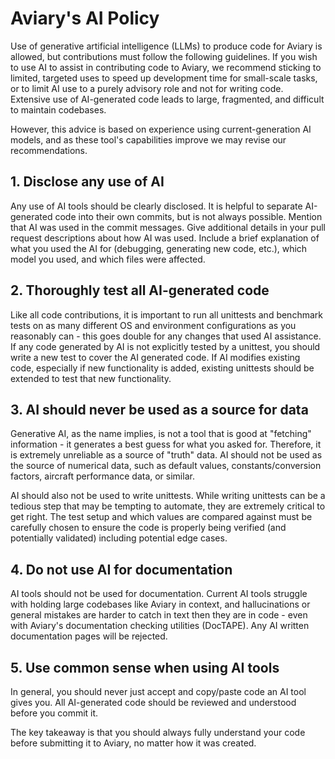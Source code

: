 # Aviary's AI Policy
Use of generative artificial intelligence (LLMs) to produce code for Aviary is allowed, but contributions must follow the following guidelines. If you wish to use AI to assist in contributing code to Aviary, we recommend sticking to limited, targeted uses to speed up development time for small-scale tasks, or to limit AI use to a purely advisory role and not for writing code. Extensive use of AI-generated code leads to large, fragmented, and difficult to maintain codebases.

However, this advice is based on experience using current-generation AI models, and as these tool's capabilities improve we may revise our recommendations.

## 1. Disclose any use of AI

Any use of AI tools should be clearly disclosed. It is helpful to separate AI-generated code into their own commits, but is not always possible. Mention that AI was used in the commit messages. Give additional details in your pull request descriptions about how AI was used. Include a brief explanation of what you used the AI for (debugging, generating new code, etc.), which model you used, and which files were affected.

## 2. Thoroughly test all AI-generated code

Like all code contributions, it is important to run all unittests and benchmark tests on as many different OS and environment configurations as you reasonably can - this goes double for any changes that used AI assistance. If any code generated by AI is not explicitly tested by a unittest, you should write a new test to cover the AI generated code. If AI modifies existing code, especially if new functionality is added, existing unittests should be extended to test that new functionality. 

## 3. AI should never be used as a source for data

Generative AI, as the name implies, is not a tool that is good at "fetching" information - it generates a best guess for what you asked for. Therefore, it is extremely unreliable as a source of "truth" data. AI should not be used as the source of numerical data, such as default values, constants/conversion factors, aircraft performance data, or similar.

AI should also not be used to write unittests. While writing unittests can be a tedious step that may be tempting to automate, they are extremely critical to get right. The test setup and which values are compared against must be carefully chosen to ensure the code is properly being verified (and potentially validated) including potential edge cases.

## 4. Do not use AI for documentation

AI tools should not be used for documentation. Current AI tools struggle with holding large codebases like Aviary in context, and hallucinations or general mistakes are harder to catch in text then they are in code - even with Aviary's documentation checking utilities (DocTAPE). Any AI written documentation pages will be rejected.

## 5. Use common sense when using AI tools

In general, you should never just accept and copy/paste code an AI tool gives you. All AI-generated code should be reviewed and understood before you commit it.

The key takeaway is that you should always fully understand your code before submitting it to Aviary, no matter how it was created.